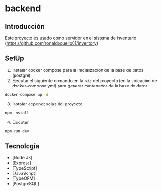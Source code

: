# backend

## Introducción
Este proyecto es usado como servidor en el sistema de inventario (https://github.com/ronaldocuello01/inventory)

## SetUp
1. Instalar docker compose para la inicializacion de la base de datos (postgre)
2. Ejecutar el siguiente comando en  la raiz del proyecto (en la ubicacion de docker-compose.yml) para generar contenedor de la base de datos
```bash
docker-compose up -d
```

3. Instalar dependencias del proyecto
```bash
npm install
```

4. Ejecutar
```bash
npm run dev
```

## Tecnología
- [Node JS]
- [Express]
- [TypeScript]
- [JavaScript]
- [TypeORM]
- [PostgreSQL]
